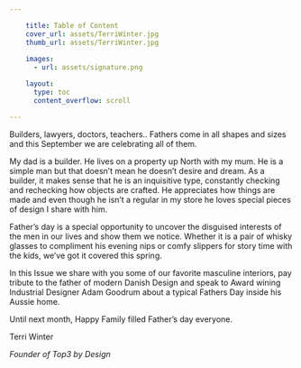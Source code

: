 ```yaml
---

    title: Table of Content
    cover_url: assets/TerriWinter.jpg
    thumb_url: assets/TerriWinter.jpg
    
    images:
      - url: assets/signature.png

    layout:
      type: toc
      content_overflow: scroll

---
```


Builders, lawyers, doctors, teachers..
Fathers come in all shapes and sizes and this September we are celebrating all of them.

My dad is a builder.  He lives on a property up North with my mum. He is a simple man but that doesn’t mean he doesn’t desire and dream. As a builder, it makes sense that he is an inquisitive type, constantly checking and rechecking how objects are crafted. He appreciates how things are made and even though he isn’t a regular in my store he loves special pieces of design I share with him.

Father’s day is a special opportunity to uncover the disguised interests of the men in our lives and show them we notice. Whether it is a pair of whisky glasses to compliment his evening nips or comfy slippers for story time with the kids, we’ve got it covered this spring.

In this Issue we share with you some of our favorite masculine interiors, pay tribute to the father of modern Danish Design and speak to Award wining Industrial Designer Adam Goodrum about a typical Fathers Day inside his Aussie home.

Until next month, Happy Family filled Father’s day everyone.

Terri Winter

*Founder of Top3 by Design*

<img data-media-id="images:1" width=150>